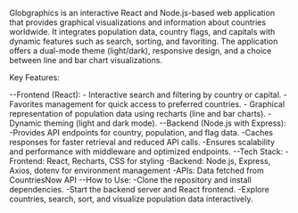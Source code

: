 Globgraphics is an interactive React and Node.js-based web application that provides graphical visualizations and information about countries worldwide.
It integrates population data, country flags, and capitals with dynamic features such as search, sorting, and favoriting.
The application offers a dual-mode theme (light/dark), responsive design, and a choice between line and bar chart visualizations.

Key Features:

--Frontend (React):
    -  Interactive search and filtering by country or capital.
    -  Favorites management for quick access to preferred countries.
    -  Graphical representation of population data using recharts (line and bar charts).
    -  Dynamic theming (light and dark mode).
--Backend (Node.js with Express):
    -Provides API endpoints for country, population, and flag data.
    -Caches responses for faster retrieval and reduced API calls.
    -Ensures scalability and performance with middleware and optimized endpoints.
--Tech Stack:
    -Frontend: React, Recharts, CSS for styling
    -Backend: Node.js, Express, Axios, dotenv for environment management
    -APIs: Data fetched from CountriesNow API
--How to Use:
    -Clone the repository and install dependencies.
    -Start the backend server and React frontend.
    -Explore countries, search, sort, and visualize population data interactively.
